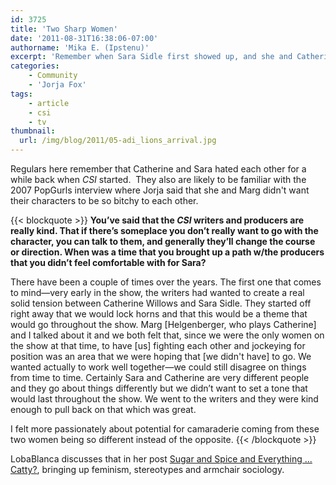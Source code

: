 ```yaml
---
id: 3725
title: 'Two Sharp Women'
date: '2011-08-31T16:38:06-07:00'
authorname: 'Mika E. (Ipstenu)'
excerpt: 'Remember when Sara Sidle first showed up, and she and Catherine were enemies?  LobaBlanca has a nice post about all that.'
categories:
    - Community
    - 'Jorja Fox'
tags:
    - article
    - csi
    - tv
thumbnail:
  url: /img/blog/2011/05-adi_lions_arrival.jpg
---
```


Regulars here remember that Catherine and Sara hated each other for a while back when _CSI_ started.  They also are likely to be familiar with the 2007 PopGurls interview where Jorja said that she and Marg didn't want their characters to be so bitchy to each other.

{{< blockquote >}}
**You’ve said that the _CSI_ writers and producers are really kind. That if there’s someplace you don’t really want to go with the character, you can talk to them, and generally they’ll change the course or direction. When was a time that you brought up a path w/the producers that you didn’t feel comfortable with for Sara?**

There have been a couple of times over the years. The first one that comes to mind—very early in the show, the writers had wanted to create a real solid tension between Catherine Willows and Sara Sidle. They started off right away that we would lock horns and that this would be a theme that would go throughout the show. Marg [Helgenberger, who plays Catherine] and I talked about it and we both felt that, since we were the only women on the show at that time, to have [us] fighting each other and jockeying for position was an area that we were hoping that [we didn't have] to go. We wanted actually to work well together—we could still disagree on things from time to time. Certainly Sara and Catherine are very different people and they go about things differently but we didn’t want to set a tone that would last throughout the show. We went to the writers and they were kind enough to pull back on that which was great.

I felt more passionately about potential for camaraderie coming from these two women being so different instead of the opposite.
{{< /blockquote >}}

LobaBlanca discusses that in her post [Sugar and Spice and Everything ... Catty?](http://lobablanca.com/blog09/2011/08/30/sugar-and-spice-and-everything-catty/), bringing up feminism, stereotypes and armchair sociology.
